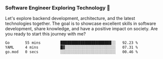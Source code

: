 ### Software Engineer Exploring Technology 🚀 

Let's explore backend development, architecture, and the latest technologies together. The goal is to showcase excellent skills in software development, share knowledge, and have a positive impact on society. Are you ready to start this journey with me?

<!--START_SECTION:waka-->

```txt
Go       55 mins         ███████████████████████░░   92.23 %
YAML     4 mins          █▓░░░░░░░░░░░░░░░░░░░░░░░   07.31 %
go.mod   0 secs          ░░░░░░░░░░░░░░░░░░░░░░░░░   00.46 %
```

<!--END_SECTION:waka-->
